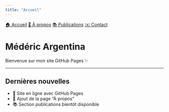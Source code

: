 ```yaml
---
title: "Accueil"
---
```


<link rel="stylesheet" href="/assets/css/style.css">

<nav>
  <a href="/">🏠 Accueil</a>
  <a href="./about.html">👤 À propos</a>
  <a href="/publications.html">📚 Publications</a>
  <a href="/contact.html">✉️ Contact</a>
</nav>

<main>

# Médéric Argentina

Bienvenue sur mon site GitHub Pages ✨  

---

## Dernières nouvelles
- 🚀 Site en ligne avec GitHub Pages
- 📄 Ajout de la page “À propos”
- 📚 Section publications bientôt disponible

</main>
